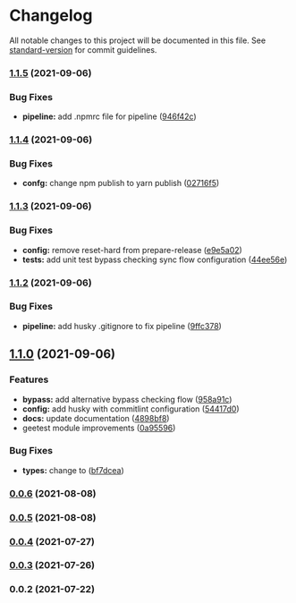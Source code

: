 # Changelog

All notable changes to this project will be documented in this file. See [standard-version](https://github.com/conventional-changelog/standard-version) for commit guidelines.

### [1.1.5](https://github.com/noctifer20/nestjs-geetest/compare/v1.1.4...v1.1.5) (2021-09-06)


### Bug Fixes

* **pipeline:** add .npmrc file for pipeline ([946f42c](https://github.com/noctifer20/nestjs-geetest/commit/946f42c710cdc3546f548a6f17dc095de769098d))

### [1.1.4](https://github.com/noctifer20/nestjs-geetest/compare/v1.1.3...v1.1.4) (2021-09-06)


### Bug Fixes

* **confg:** change npm publish to yarn publish ([02716f5](https://github.com/noctifer20/nestjs-geetest/commit/02716f56134e5cfcd03bc1d24a46364c73992572))

### [1.1.3](https://github.com/noctifer20/nestjs-geetest/compare/v1.1.2...v1.1.3) (2021-09-06)


### Bug Fixes

* **config:** remove reset-hard from prepare-release ([e9e5a02](https://github.com/noctifer20/nestjs-geetest/commit/e9e5a020f3dd3c5a8c900f01eeebe1dfff467799))
* **tests:** add unit test bypass checking sync flow configuration ([44ee56e](https://github.com/noctifer20/nestjs-geetest/commit/44ee56e734a89cff66be14312fdcfb239e8a1475))

### [1.1.2](https://github.com/noctifer20/nestjs-geetest/compare/v1.1.0...v1.1.2) (2021-09-06)


### Bug Fixes

* **pipeline:** add husky .gitignore to fix pipeline ([9ffc378](https://github.com/noctifer20/nestjs-geetest/commit/9ffc3780d8d4eb225763b9b8cde25950200fb957))

## [1.1.0](https://github.com/noctifer20/nestjs-geetest/compare/v0.0.6...v1.1.0) (2021-09-06)


### Features

* **bypass:** add alternative bypass checking flow ([958a91c](https://github.com/noctifer20/nestjs-geetest/commit/958a91ce35ca9af9c57e5f8e72897787c9805364))
* **config:** add husky with commitlint configuration ([54417d0](https://github.com/noctifer20/nestjs-geetest/commit/54417d0fa082de71e169feb84e0cbe647f9a86fc))
* **docs:** update documentation ([4898bf8](https://github.com/noctifer20/nestjs-geetest/commit/4898bf8c7542bbd2f44909c2e9df74ffa939ec6c))
* geetest module improvements ([0a95596](https://github.com/noctifer20/nestjs-geetest/commit/0a955964766a8c86e33e0bb74f6266caa2fa08d0))


### Bug Fixes

* **types:** change  to ([bf7dcea](https://github.com/noctifer20/nestjs-geetest/commit/bf7dcea8a60d19cb29ddc0f0bff9aee5842190ff))

### [0.0.6](https://github.com/noctifer20/nestjs-geetest/compare/v0.0.5...v0.0.6) (2021-08-08)

### [0.0.5](https://github.com/noctifer20/nestjs-geetest/compare/v0.0.4...v0.0.5) (2021-08-08)

### [0.0.4](https://github.com/noctifer20/nestjs-geetest/compare/v0.0.3...v0.0.4) (2021-07-27)

### [0.0.3](https://github.com/noctifer20/nestjs-geetest/compare/v0.0.2...v0.0.3) (2021-07-26)

### 0.0.2 (2021-07-22)
